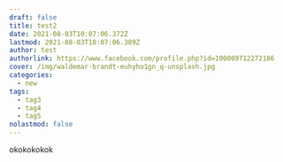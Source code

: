 ```yaml
---
draft: false
title: test2
date: 2021-08-03T10:07:06.372Z
lastmod: 2021-08-03T10:07:06.389Z
author: test
authorlink: https://www.facebook.com/profile.php?id=100009712272186
cover: /img/waldemar-brandt-euhyho1gn_q-unsplash.jpg
categories:
  - new
tags:
  - tag3
  - tag4
  - tag5
nolastmod: false
---
```

okokokokok